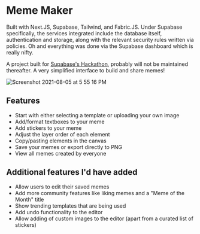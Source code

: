 # Meme Maker
Built with Next.JS, Supabase, Tailwind, and Fabric.JS. Under Supabase specifically, the services integrated include the database itself, authentication and storage, along with the relevant security rules written via policies. Oh and everything was done via the Supabase dashboard which is really nifty.

A project built for [Supabase's Hackathon]('https://supabase.io/blog/2021/07/30/1-the-supabase-hackathon'), probably will not be maintained thereafter. A very simplified interface to build and share memes!

![Screenshot 2021-08-05 at 5 55 16 PM](https://user-images.githubusercontent.com/19742402/128331519-6aaf3c2c-29de-4c03-9874-cca021cd9fb5.png)

## Features
- Start with either selecting a template or uploading your own image
- Add/format textboxes to your meme
- Add stickers to your meme
- Adjust the layer order of each element
- Copy/pasting elements in the canvas
- Save your memes or export directly to PNG
- View all memes created by everyone

## Additional features I'd have added
- Allow users to edit their saved memes
- Add more community features like liking memes and a "Meme of the Month" title
- Show trending templates that are being used
- Add undo functionality to the editor
- Allow adding of custom images to the editor (apart from a curated list of stickers)
